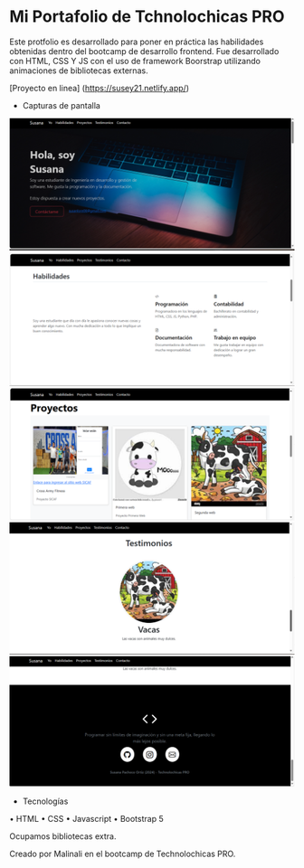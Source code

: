 # Mi Portafolio de Tchnolochicas PRO

Este protfolio es desarrollado para poner en práctica las habilidades obtenidas dentro del bootcamp de desarrollo frontend.
Fue desarrollado con HTML, CSS Y JS con el uso de framework Boorstrap utilizando animaciones de bibliotecas externas.

[Proyecto en linea] (https://susey21.netlify.app/)

- Capturas de pantalla

![Section Yo](assets/1pag.png)
![Section Yo](assets/2pag.png)
![Section Yo](assets/3pag.png)
![Section Yo](assets/4pag.png)
![Section Yo](assets/5pag.png)

- Tecnologías 

• HTML
• CSS
• Javascript
• Bootstrap 5

Ocupamos bibliotecas extra.

Creado por Malinali en el bootcamp de Technolochicas PRO.




